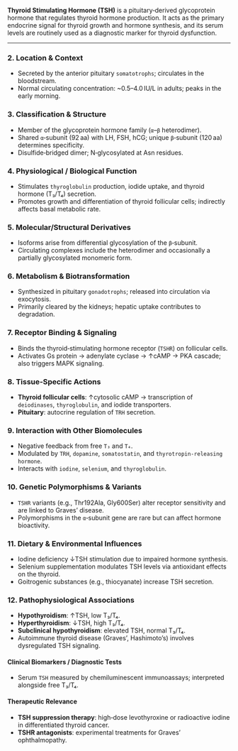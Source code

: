 **Thyroid Stimulating Hormone (TSH)** is a pituitary‑derived glycoprotein hormone that regulates thyroid hormone production. It acts as the primary endocrine signal for thyroid growth and hormone synthesis, and its serum levels are routinely used as a diagnostic marker for thyroid dysfunction.

---

### 2. Location & Context
- Secreted by the anterior pituitary `somatotrophs`; circulates in the bloodstream.  
- Normal circulating concentration: ~0.5–4.0 IU/L in adults; peaks in the early morning.

### 3. Classification & Structure
- Member of the glycoprotein hormone family (`α`–`β` heterodimer).  
- Shared `α`‑subunit (92 aa) with LH, FSH, hCG; unique `β`‑subunit (120 aa) determines specificity.  
- Disulfide‑bridged dimer; N‑glycosylated at Asn residues.

### 4. Physiological / Biological Function
- Stimulates `thyroglobulin` production, iodide uptake, and thyroid hormone (T₃/T₄) secretion.  
- Promotes growth and differentiation of thyroid follicular cells; indirectly affects basal metabolic rate.

### 5. Molecular/Structural Derivatives
- Isoforms arise from differential glycosylation of the `β`‑subunit.  
- Circulating complexes include the heterodimer and occasionally a partially glycosylated monomeric form.

### 6. Metabolism & Biotransformation
- Synthesized in pituitary `gonadotrophs`; released into circulation via exocytosis.  
- Primarily cleared by the kidneys; hepatic uptake contributes to degradation.

### 7. Receptor Binding & Signaling
- Binds the thyroid‐stimulating hormone receptor (`TSHR`) on follicular cells.  
- Activates Gs protein → adenylate cyclase → ↑cAMP → PKA cascade; also triggers MAPK signaling.

### 8. Tissue‑Specific Actions
- **Thyroid follicular cells**: ↑cytosolic cAMP → transcription of `deiodinases`, `thyroglobulin`, and iodide transporters.  
- **Pituitary**: autocrine regulation of `TRH` secretion.

### 9. Interaction with Other Biomolecules
- Negative feedback from free `T₃` and `T₄`.  
- Modulated by `TRH`, `dopamine`, `somatostatin`, and `thyrotropin‑releasing hormone`.  
- Interacts with `iodine`, `selenium`, and `thyroglobulin`.

### 10. Genetic Polymorphisms & Variants
- `TSHR` variants (e.g., Thr192Ala, Gly600Ser) alter receptor sensitivity and are linked to Graves’ disease.  
- Polymorphisms in the `α`‑subunit gene are rare but can affect hormone bioactivity.

### 11. Dietary & Environmental Influences
- Iodine deficiency ↓TSH stimulation due to impaired hormone synthesis.  
- Selenium supplementation modulates TSH levels via antioxidant effects on the thyroid.  
- Goitrogenic substances (e.g., thiocyanate) increase TSH secretion.

### 12. Pathophysiological Associations
- **Hypothyroidism**: ↑TSH, low T₃/T₄.  
- **Hyperthyroidism**: ↓TSH, high T₃/T₄.  
- **Subclinical hypothyroidism**: elevated TSH, normal T₃/T₄.  
- Autoimmune thyroid disease (Graves’, Hashimoto’s) involves dysregulated TSH signaling.

#### Clinical Biomarkers / Diagnostic Tests
- Serum `TSH` measured by chemiluminescent immunoassays; interpreted alongside free T₃/T₄.

#### Therapeutic Relevance
- **TSH suppression therapy**: high‑dose levothyroxine or radioactive iodine in differentiated thyroid cancer.  
- **TSHR antagonists**: experimental treatments for Graves’ ophthalmopathy.